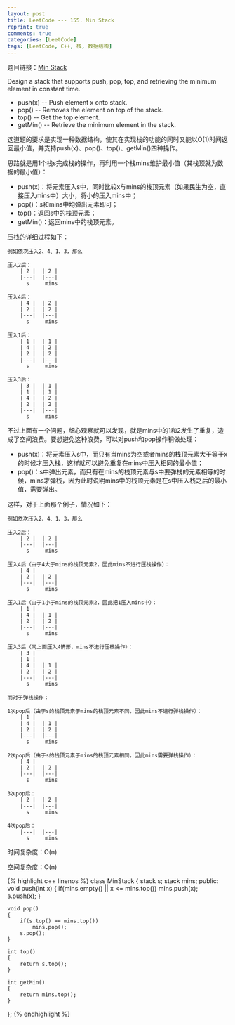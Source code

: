 ```yaml
---
layout: post
title: LeetCode --- 155. Min Stack
reprint: true
comments: true
categories: [LeetCode]
tags: [LeetCode, C++, 栈, 数据结构]
---
```



题目链接：[Min Stack](https://oj.leetcode.com/problems/min-stack/ ) 

Design a stack that supports push, pop, top, and retrieving the minimum element in constant time. 

* push(x) -- Push element x onto stack. 
* pop() -- Removes the element on top of the stack. 
* top() -- Get the top element. 
* getMin() -- Retrieve the minimum element in the stack. 

这道题的要求是实现一种数据结构，使其在实现栈的功能的同时又能以O(1)时间返回最小值，并支持push(x)、pop()、top()、getMin()四种操作。

思路就是用1个栈s完成栈的操作，再利用一个栈mins维护最小值（其栈顶就为数据的最小值）：

* push(x)：将元素压入s中，同时比较x与mins的栈顶元素（如果民生为空，直接压入mins中）大小，将小的压入mins中；
* pop()：s和mins中均弹出元素即可；
* top()：返回s中的栈顶元素；
* getMin()：返回mins中的栈顶元素。

压栈的详细过程如下：

    例如依次压入2、4、1、3，那么

    压入2后：
        | 2 |  | 2 |
        |---|  |---|
          s     mins

    压入4后：
        | 4 |  | 2 |
        | 2 |  | 2 |
        |---|  |---|
          s     mins

    压入1后：
        | 1 |  | 1 |
        | 4 |  | 2 |
        | 2 |  | 2 |
        |---|  |---|
          s     mins

    压入3后：
        | 3 |  | 1 |
        | 1 |  | 1 |
        | 4 |  | 2 |
        | 2 |  | 2 |
        |---|  |---|
          s     mins

不过上面有一个问题，细心观察就可以发现，就是mins中的1和2发生了重复，造成了空间浪费。要想避免这种浪费，可以对push和pop操作稍做处理：

* push(x)：将元素压入s中，而只有当mins为空或者mins的栈顶元素大于等于x的时候才压入栈，这样就可以避免重复在mins中压入相同的最小值；
* pop()：s中弹出元素，而只有在mins的栈顶元素与s中要弹栈的元素相等的时候，mins才弹栈，因为此时说明mins中的栈顶元素是在s中压入栈之后的最小值，需要弹出。

这样，对于上面那个例子，情况如下：

    例如依次压入2、4、1、3，那么

    压入2后：
        | 2 |  | 2 |
        |---|  |---|
          s     mins

    压入4后（由于4大于mins的栈顶元素2，因此mins不进行压栈操作）：
        | 4 |
        | 2 |  | 2 |
        |---|  |---|
          s     mins

    压入1后（由于1小于mins的栈顶元素2，因此把1压入mins中）：
        | 1 |
        | 4 |  | 1 |
        | 2 |  | 2 |
        |---|  |---|
          s     mins

    压入3后（同上面压入4情形，mins不进行压栈操作）：
        | 3 |
        | 1 |
        | 4 |  | 1 |
        | 2 |  | 2 |
        |---|  |---|
          s     mins
    
    而对于弹栈操作：

    1次pop后（由于s的栈顶元素于mins的栈顶元素不同，因此mins不进行弹栈操作）：
        | 1 |
        | 4 |  | 1 |
        | 2 |  | 2 |
        |---|  |---|
          s     mins

    2次pop后（由于s的栈顶元素于mins的栈顶元素相同，因此mins需要弹栈操作）：
        | 4 |
        | 2 |  | 2 |
        |---|  |---|
          s     mins

    3次pop后：
        | 2 |  | 2 |
        |---|  |---|
          s     mins

    4次pop后：
        |---|  |---|
          s     mins

时间复杂度：O(n)

空间复杂度：O(n)

{% highlight c++ linenos %}
class MinStack
{
    stack<int> s;
    stack<int> mins;
public:
    void push(int x)
    {
        if(mins.empty() || x <= mins.top())
            mins.push(x);
        s.push(x);
    }

    void pop()
    {
        if(s.top() == mins.top())
            mins.pop();
        s.pop();
    }

    int top()
    {
        return s.top();
    }

    int getMin()
    {
        return mins.top();
    }
};
{% endhighlight %}
